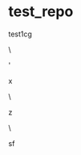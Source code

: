 # test_repo
test1cg






















\















'



































x












\




z





\
































sf




















































































